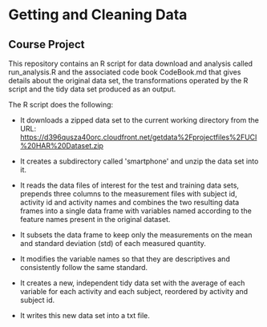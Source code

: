 Getting and Cleaning Data
=========================

## Course Project

This repository contains an R script for data download and analysis
called run_analysis.R and the associated code book CodeBook.md that
gives details about the original data set, the transformations 
operated by the R script and the tidy data set produced as an output.

The R script does the following:

- It downloads a zipped data set to the current working directory 
from the URL:
https://d396qusza40orc.cloudfront.net/getdata%2Fprojectfiles%2FUCI%20HAR%20Dataset.zip

- It creates a subdirectory called 'smartphone' and unzip the data set into it.

- It reads the data files of interest for the test and training 
data sets, prepends three columns to the measurement files with subject id, activity id and activity names and combines the two
resulting data frames into a single data frame with variables 
named according to the feature names present in the original dataset.

- It subsets the data frame to keep only the measurements on the
mean and standard deviation (std) of each measured quantity.

- It modifies the variable names so that they are descriptives
and consistently follow the same standard.

- It creates a new, independent tidy data set with the average of each variable for each activity and each subject, reordered by activity
and subject id.

- It writes this new data set into a txt file.

